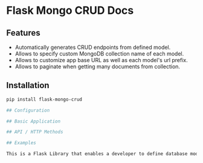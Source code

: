 # Flask Mongo CRUD Docs

## Features
- Automatically generates CRUD endpoints from defined model.
- Allows to specify custom MongoDB collection name of each model.
- Allows to customize app base URL as well as each model's url prefix.
- Allows to paginate when getting many documents from collection.

## Installation
```bash
pip install flask-mongo-crud

## Configuration

## Basic Application

## API / HTTP Methods

## Examples

This is a Flask Library that enables a developer to define database models, and the library will automatically generate CRUD endpoints. ;)